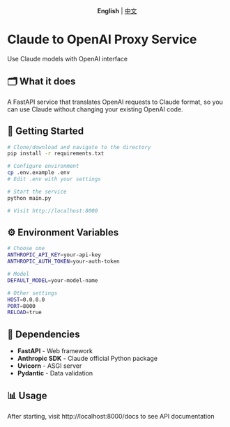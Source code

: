 <p align="center">
  <strong>English</strong> | <a href="README_CN.md">中文</a>
</p>

# Claude to OpenAI Proxy Service

Use Claude models with OpenAI interface

## 🗂️ What it does
A FastAPI service that translates OpenAI requests to Claude format, so you can use Claude without changing your existing OpenAI code.

## 🚀 Getting Started

```bash
# Clone/download and navigate to the directory
pip install -r requirements.txt

# Configure environment
cp .env.example .env
# Edit .env with your settings

# Start the service
python main.py

# Visit http://localhost:8000
```

## ⚙️ Environment Variables

```bash
# Choose one
ANTHROPIC_API_KEY=your-api-key
ANTHROPIC_AUTH_TOKEN=your-auth-token

# Model
DEFAULT_MODEL=your-model-name

# Other settings
HOST=0.0.0.0
PORT=8000
RELOAD=true
```

## 🔧 Dependencies
- **FastAPI** - Web framework
- **Anthropic SDK** - Claude official Python package
- **Uvicorn** - ASGI server
- **Pydantic** - Data validation

## 📊 Usage
After starting, visit http://localhost:8000/docs to see API documentation